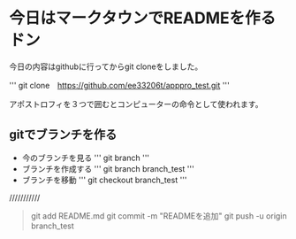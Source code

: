 # 今日はマークタウンでREADMEを作るドン

今日の内容はgithubに行ってからgit cloneをしました。

''' 
 git clone　https://github.com/ee33206t/apppro_test.git
'''

アポストロフィを３つで囲むとコンピューターの命令として使われます。

## gitでブランチを作る

- 今のブランチを見る
'''
 git branch
'''
- ブランチを作成する
'''
 git branch branch_test
'''
- ブランチを移動
'''
 git checkout branch_test
'''

///////////
> git add README.md
> git commit -m "READMEを追加"
> git push -u origin branch_test




















